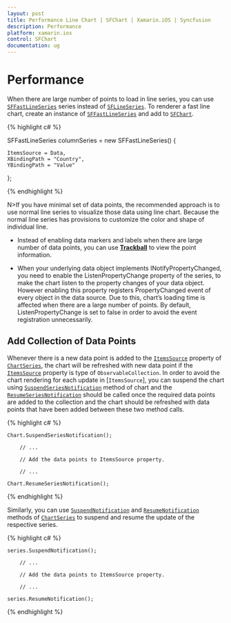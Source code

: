 ```yaml
---
layout: post
title: Performance Line Chart | SFChart | Xamarin.iOS | Syncfusion
description: Performance
platform: xamarin.ios
control: SFChart
documentation: ug
---
```


# Performance

When there are large number of points to load in line series, you can use [`SFFastLineSeries`](https://help.syncfusion.com/cr/cref_files/xamarin-ios/sfchart/Syncfusion.SFChart.iOS~Syncfusion.SfChart.iOS.SFFastLineSeries.html) series instead of [`SFLineSeries`](https://help.syncfusion.com/cr/cref_files/xamarin-ios/sfchart/Syncfusion.SFChart.iOS~Syncfusion.SfChart.iOS.SFLineSeries.html). To renderer a fast line chart, create an instance of [`SFFastLineSeries`](https://help.syncfusion.com/cr/cref_files/xamarin-ios/sfchart/Syncfusion.SFChart.iOS~Syncfusion.SfChart.iOS.SFFastLineSeries.html) and add to [`SFChart`](https://help.syncfusion.com/cr/cref_files/xamarin-ios/sfchart/Syncfusion.SFChart.iOS~Syncfusion.SfChart.iOS.SFChart.html).



{% highlight c# %}

SFFastLineSeries columnSeries = new SFFastLineSeries() { 
    
    ItemsSource = Data, 
    XBindingPath = "Country", 
    YBindingPath = "Value" 

};

{% endhighlight %}


N>If you have minimal set of data points, the recommended approach is to use normal line series to visualize those data using line chart. Because the normal line series has provisions to customize the color and shape of individual line.

* Instead of enabling data markers and labels when there are large number of data points, you can use [**Trackball**](http://help.syncfusion.com/ios/sfchart/trackball) to view the point information.

* When your underlying data object implements INotifyPropertyChanged, you need to enable the ListenPropertyChange property of the series, to make the chart listen to the property changes of your data object. However enabling this property registers PropertyChanged event of every object in the data source. Due to this, chart’s loading time is affected when there are a large number of points. By default, ListenPropertyChange is set to false in order to avoid the event registration unnecessarily.


## Add Collection of Data Points

Whenever there is a new data point is added to the [`ItemsSource`](https://help.syncfusion.com/cr/cref_files/xamarin-ios/sfchart/Syncfusion.SFChart.iOS~Syncfusion.SfChart.iOS.SFSeries~ItemsSource.html) property of [`ChartSeries`](https://help.syncfusion.com/cr/cref_files/xamarin-ios/sfchart/Syncfusion.SFChart.iOS~Syncfusion.SfChart.iOS.SFSeries.html), the chart will be refreshed with new data point if the [`ItemsSource`](https://help.syncfusion.com/cr/cref_files/xamarin-ios/sfchart/Syncfusion.SFChart.iOS~Syncfusion.SfChart.iOS.SFSeries~ItemsSource.html) property is type of `ObservableCollection`. In order to avoid the chart rendering for each update in [`ItemsSource`], you can suspend the chart using [`SuspendSeriesNotification`](https://help.syncfusion.com/cr/cref_files/xamarin-ios/sfchart/Syncfusion.SFChart.iOS~Syncfusion.SfChart.iOS.SFSeries~SuspendNotification.html) method of chart and the [`ResumeSeriesNotification`](https://help.syncfusion.com/cr/cref_files/xamarin-ios/sfchart/Syncfusion.SFChart.iOS~Syncfusion.SfChart.iOS.SFSeries~ResumeNotification.html) should be called once the required data points are added to the collection and the chart should be refreshed with data points that have been added between these two method calls.

{% highlight c# %}

 	Chart.SuspendSeriesNotification();

		// ...

		// Add the data points to ItemsSource property.

		// ...

	Chart.ResumeSeriesNotification();

{% endhighlight %}

Similarly, you can use [`SuspendNotification`](https://help.syncfusion.com/cr/cref_files/xamarin-android/sfchart/Syncfusion.SfChart.Android~Com.Syncfusion.Charts.ChartSeries~SuspendNotification.html) and [`ResumeNotification`](https://help.syncfusion.com/cr/cref_files/xamarin-android/sfchart/Syncfusion.SfChart.Android~Com.Syncfusion.Charts.ChartSeries~ResumeNotification.html) methods of [`ChartSeries`](https://help.syncfusion.com/cr/cref_files/xamarin-ios/sfchart/Syncfusion.SFChart.iOS~Syncfusion.SfChart.iOS.SFSeries.html) to suspend and resume the update of the respective series.

{% highlight c# %}

 	series.SuspendNotification();

		// ...

		// Add the data points to ItemsSource property.	

		// ...

	series.ResumeNotification();

{% endhighlight %}

